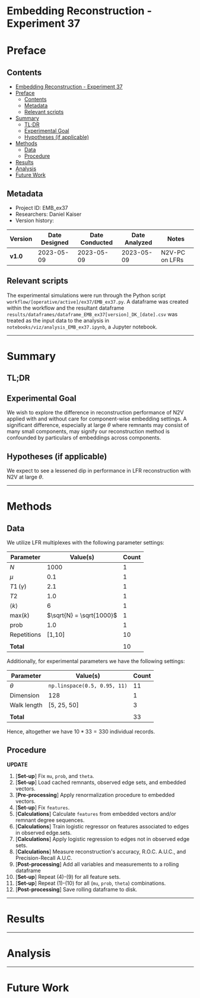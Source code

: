 # Embedding Reconstruction - Experiment 37
# Preface
## Contents

- [Embedding Reconstruction - Experiment 37](#embedding-reconstruction---experiment-37)
- [Preface](#preface)
	- [Contents](#contents)
	- [Metadata](#metadata)
	- [Relevant scripts](#relevant-scripts)
- [Summary](#summary)
	- [TL;DR](#tldr)
	- [Experimental Goal](#experimental-goal)
	- [Hypotheses (if applicable)](#hypotheses-if-applicable)
- [Methods](#methods)
	- [Data](#data)
	- [Procedure](#procedure)
- [Results](#results)
- [Analysis](#analysis)
- [Future Work](#future-work)


## Metadata
- Project ID: EMB_ex37
- Researchers: Daniel Kaiser
- Version history:

| Version  | Date Designed | Date Conducted | Date Analyzed | Notes                                                                                         |
| -------- | ------------- | -------------- | ------------- | --------------------------------------------------------------------------------------------- |
| **v1.0** | 2023-05-09    | 2023-05-09     | 2023-05-09    | N2V-PC on LFRs |


## Relevant scripts

The experimental simulations were run through the Python script `workflow/[operative/active]/ex37/EMB_ex37.py`. A dataframe was created within the workflow and the resultant dataframe `results/dataframes/dataframe_EMB_ex37[version]_DK_[date].csv` was treated as the input data to the analysis in `notebooks/viz/analysis_EMB_ex37.ipynb`, a Jupyter notebook.

---

# Summary
## TL;DR



## Experimental Goal
We wish to explore the difference in reconstruction performance of N2V applied with and without care for component-wise embedding settings. A significant difference, especially at large $\theta$ where remnants may consist of many small components, may signify our reconstruction method is confounded by particulars of embeddings across components.



## Hypotheses (if applicable)
We expect to see a lessened dip in performance in LFR reconstruction with N2V at large $\theta$. 


---

# Methods
## Data

We utilize LFR multiplexes with the following parameter settings:

| Parameter           | Value(s)                 | Count |
| ------------------- | ------------------------ | ----- |
| $N$                 | 1000                     | 1     |
| $\mu$               | 0.1                      | 1     |
| $T1\, (\gamma)$     | 2.1                      | 1     |
| $T2$                | 1.0                      | 1     |
| $\langle k \rangle$ | 6                        | 1     |
| max($k$)            | $\sqrt{N} = \sqrt{1000}$ | 1     |
| prob                | 1.0                      | 1     |
| Repetitions         | [1,10]                   | 10    |
|                     |                          |       |
| **Total**           |                          | 10    |

Additionally, for experimental parameters we have the following settings:

| Parameter   | Value(s)                     | Count |
| ----------- | ---------------------------- | ----- |
| $\theta$    | `np.linspace(0.5, 0.95, 11)` | 11    |
| Dimension   | 128                          | 1     |
| Walk length | [5, 25, 50]                  | 3     |
|             |                              |       |
| **Total**   |                              | 33    |

Hence, altogether we have $10*33 = 330$ individual records.

## Procedure

**UPDATE**

1. [**Set-up**] Fix `mu`, `prob`, and `theta`.
2. [**Set-up**] Load cached remnants, observed edge sets, and embedded vectors.
3. [**Pre-processing**] Apply renormalization procedure to embedded vectors.
4. [**Set-up**] Fix `features`.
5. [**Calculations**] Calculate `features` from embedded vectors and/or remnant degree sequences.
6. [**Calculations**] Train logistic regressor on features associated to edges in observed edge.sets.
7. [**Calculations**] Apply logistic regression to edges not in observed edge sets.
8. [**Calculations**] Measure reconstruction's accuracy, R.O.C. A.U.C., and Precision-Recall A.U.C.
9. [**Post-processing**] Add all variables and measurements to a rolling dataframe
10. [**Set-up**] Repeat (4)-(9) for all feature sets.
11. [**Set-up**] Repeat (1)-(10) for all (`mu`, `prob`, `theta`) combinations.
12. [**Post-processing**] Save rolling dataframe to disk.

---

# Results


---

# Analysis


---

# Future Work


